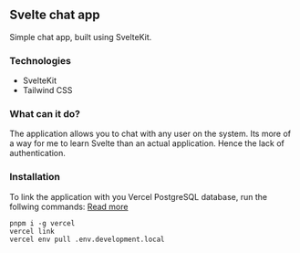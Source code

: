 ## Svelte chat app
Simple chat app, built using SvelteKit.

### Technologies
- SvelteKit
- Tailwind CSS

### What can it do?
The application allows you to chat with any user on the system. Its more of a way for me to learn Svelte than an actual application. Hence the lack of authentication.

### Installation
To link the application with you Vercel PostgreSQL database, run the follwing commands:
[Read more](https://vercel.com/docs/cli)
```
pnpm i -g vercel
vercel link
vercel env pull .env.development.local
```
